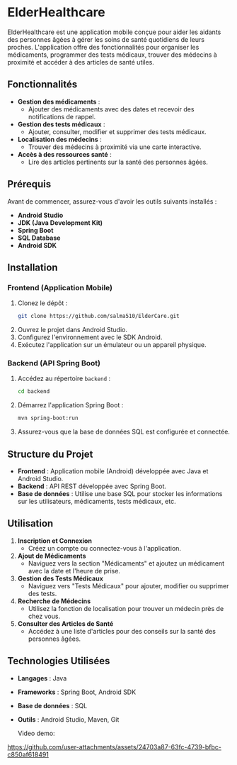 # ElderHealthcare

ElderHealthcare est une application mobile conçue pour aider les aidants des personnes âgées à gérer les soins de santé quotidiens de leurs proches. L'application offre des fonctionnalités pour organiser les médicaments, programmer des tests médicaux, trouver des médecins à proximité et accéder à des articles de santé utiles.

## Fonctionnalités

- **Gestion des médicaments** :
  - Ajouter des médicaments avec des dates et recevoir des notifications de rappel.
- **Gestion des tests médicaux** :
  - Ajouter, consulter, modifier et supprimer des tests médicaux.
- **Localisation des médecins** :
  - Trouver des médecins à proximité via une carte interactive.
- **Accès à des ressources santé** :
  - Lire des articles pertinents sur la santé des personnes âgées.

## Prérequis

Avant de commencer, assurez-vous d'avoir les outils suivants installés :

- **Android Studio**
- **JDK (Java Development Kit)**
- **Spring Boot**
- **SQL Database**
- **Android SDK**

## Installation

### Frontend (Application Mobile)
1. Clonez le dépôt :
   ```bash
   git clone https://github.com/salma510/ElderCare.git
   ```
2. Ouvrez le projet dans Android Studio.
3. Configurez l'environnement avec le SDK Android.
4. Exécutez l'application sur un émulateur ou un appareil physique.

### Backend (API Spring Boot)
1. Accédez au répertoire `backend` :
   ```bash
   cd backend
   ```
2. Démarrez l'application Spring Boot :
   ```bash
   mvn spring-boot:run
   ```
3. Assurez-vous que la base de données SQL est configurée et connectée.

## Structure du Projet

- **Frontend** : Application mobile (Android) développée avec Java et Android Studio.
- **Backend** : API REST développée avec Spring Boot.
- **Base de données** : Utilise une base SQL pour stocker les informations sur les utilisateurs, médicaments, tests médicaux, etc.

## Utilisation

1. **Inscription et Connexion**
   - Créez un compte ou connectez-vous à l'application.
2. **Ajout de Médicaments**
   - Naviguez vers la section "Médicaments" et ajoutez un médicament avec la date et l'heure de prise.
3. **Gestion des Tests Médicaux**
   - Naviguez vers "Tests Médicaux" pour ajouter, modifier ou supprimer des tests.
4. **Recherche de Médecins**
   - Utilisez la fonction de localisation pour trouver un médecin près de chez vous.
5. **Consulter des Articles de Santé**
   - Accédez à une liste d'articles pour des conseils sur la santé des personnes âgées.

## Technologies Utilisées

- **Langages** : Java
- **Frameworks** : Spring Boot, Android SDK
- **Base de données** : SQL
- **Outils** : Android Studio, Maven, Git


   Video demo:

https://github.com/user-attachments/assets/24703a87-63fc-4739-bfbc-c850af618491


   




